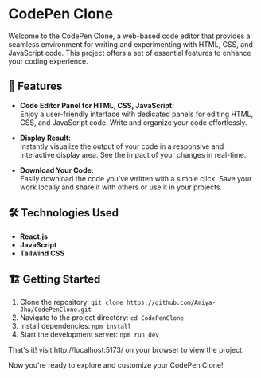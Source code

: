 # CodePen Clone

Welcome to the CodePen Clone, a web-based code editor that provides a seamless environment for writing and experimenting with HTML, CSS, and JavaScript code. This project offers a set of essential features to enhance your coding experience.

## 🚀 Features

- **Code Editor Panel for HTML, CSS, JavaScript:**  
  Enjoy a user-friendly interface with dedicated panels for editing HTML, CSS, and JavaScript code. Write and organize your code effortlessly.

- **Display Result:**  
  Instantly visualize the output of your code in a responsive and interactive display area. See the impact of your changes in real-time.

- **Download Your Code:**  
  Easily download the code you've written with a simple click. Save your work locally and share it with others or use it in your projects.

## 🛠️ Technologies Used

- **React.js**
- **JavaScript**
- **Tailwind CSS**

## 🏗️ Getting Started

1. Clone the repository: `git clone https://github.com/Amiya-Jha/CodePenClone.git`
2. Navigate to the project directory: `cd CodePenClone`
3. Install dependencies: `npm install`
4. Start the development server: `npm run dev`

That's it! visit http://localhost:5173/ on your browser to view the project.

Now you're ready to explore and customize your CodePen Clone!
